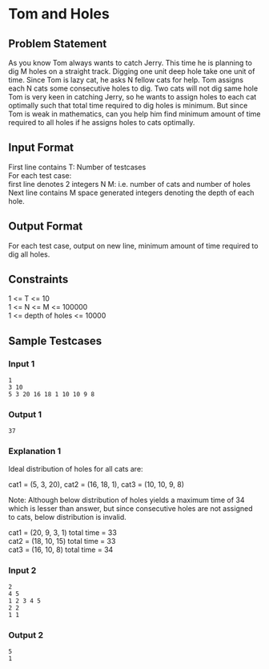 # Tom and Holes

## Problem Statement

As you know Tom always wants to catch Jerry. This time he is planning to dig M holes on a straight track. Digging one unit deep hole take one unit of time. Since Tom is lazy cat, he asks N fellow cats for help. Tom assigns each N cats some consecutive holes to dig. Two cats will not dig same hole Tom is very keen in catching Jerry, so he wants to assign holes to each cat optimally such that total time required to dig holes is minimum. But since Tom is weak in mathematics, can you help him find minimum amount of time required to all holes if he assigns holes to cats optimally.

## Input Format

First line contains T: Number of testcases<br/>
For each test case:<br/>
first line denotes 2 integers N M: i.e. number of cats and number of holes<br/>
Next line contains M space generated integers denoting the depth of each hole.

## Output Format

For each test case, output on new line, minimum amount of time required to dig all holes.

## Constraints

1 <= T <= 10<br/>
1 <= N <= M <= 100000<br/>
1 <= depth of holes <= 10000

## Sample Testcases

### Input 1

```
1
3 10
5 3 20 16 18 1 10 10 9 8
```

### Output 1

```
37
```

### Explanation 1

Ideal distribution of holes for all cats are:

cat1 = (5, 3, 20), cat2 = (16, 18, 1), cat3 = (10, 10, 9, 8)

Note: Although below distribution of holes yields a maximum time of 34 which is lesser than answer, but since consecutive holes are not assigned to cats, below distribution is invalid.

cat1 = (20, 9, 3, 1) total time = 33<br/>
cat2 = (18, 10, 15) total time = 33<br/>
cat3 = (16, 10, 8) total time = 34

### Input 2

```
2
4 5
1 2 3 4 5
2 2
1 1
```

### Output 2

```
5
1
```
